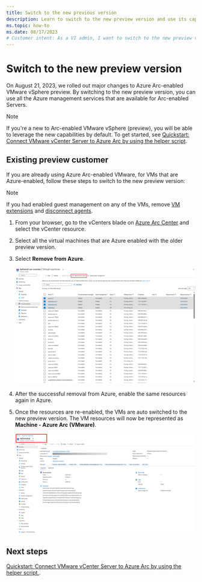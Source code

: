 ```yaml
---
title: Switch to the new previous version
description: Learn to switch to the new preview version and use its capabilities
ms.topic: how-to 
ms.date: 08/17/2023
# Customer intent: As a VI admin, I want to switch to the new preview version of Arc-enabled VMware vSphere (preview) and leverage the associated capabilities
---
```


# Switch to the new preview version

On August 21, 2023, we rolled out major changes to Azure Arc-enabled VMware vSphere preview. By switching to the new preview version, you can use all the Azure management services that are available for Arc-enabled Servers.  

> [!NOTE]
> If you're a new to Arc-enabled VMware vSphere (preview), you will be able to leverage the new capabilities by default. To get started, see [Quickstart: Connect VMware vCenter Server to Azure Arc by using the helper script](quick-start-connect-vcenter-to-arc-using-script.md). 

## Existing preview customer  

If you are already using Azure Arc-enabled VMware, for VMs that are Azure-enabled, follow these steps to switch to the new preview version: 

>[!Note]
>If you had enabled guest management on any of the VMs, remove [VM extensions](/azure/azure-arc/vmware-vsphere/remove-vcenter-from-arc-vmware#step-1-remove-vm-extensions) and [disconnect agents](/azure/azure-arc/vmware-vsphere/remove-vcenter-from-arc-vmware#step-2-disconnect-the-agent-from-azure-arc).

1. From your browser, go to the vCenters blade on [Azure Arc Center](https://ms.portal.azure.com/#view/Microsoft_Azure_HybridCompute/AzureArcCenterBlade/~/overview) and select the vCenter resource. 

2. Select all the virtual machines that are Azure enabled with the older preview version.  

3. Select **Remove from Azure**.  

    ![VM Inventory view](./media/vm-inventory-view.png)

4. After the successful removal from Azure, enable the same resources again in Azure.

5. Once the resources are re-enabled, the VMs are auto switched to the new preview version. The VM resources will now be represented as **Machine - Azure Arc (VMware)**.

    ![New VM browser view](./media/new-vm-browse-view.png)

 
## Next steps

[Quickstart: Connect VMware vCenter Server to Azure Arc by using the helper script.](/azure/azure-arc/vmware-vsphere/quick-start-connect-vcenter-to-arc-using-script).